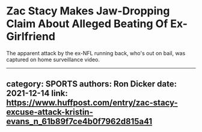 # Zac Stacy Makes Jaw-Dropping Claim About Alleged Beating Of Ex-Girlfriend

The apparent attack by the ex-NFL running back, who's out on bail, was captured on home surveillance video.

---
category: SPORTS
authors: Ron Dicker
date: 2021-12-14
link: https://www.huffpost.com/entry/zac-stacy-excuse-attack-kristin-evans_n_61b89f7ce4b0f7962d815a41
---
